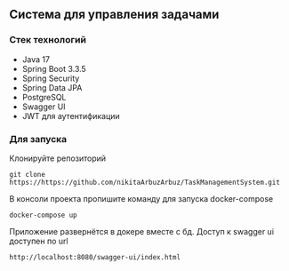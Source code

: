 ## Система для управления задачами

### Стек технологий

- Java 17
- Spring Boot 3.3.5
- Spring Security
- Spring Data JPA
- PostgreSQL
- Swagger UI
- JWT для аутентификации

### Для запуска

Клонируйте репозиторий

```
git clone https://https://github.com/nikitaArbuzArbuz/TaskManagementSystem.git
```

В консоли проекта пропишите команду для запуска docker-compose

```
docker-compose up
```

Приложение развернётся в докере вместе с бд.
Доступ к swagger ui доступен по url

```
http://localhost:8080/swagger-ui/index.html
```